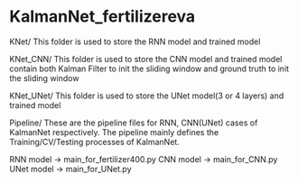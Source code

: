 # KalmanNet_fertilizereva
KNet/
This folder is used to store the RNN model and trained model

KNet_CNN/
This folder is used to store the CNN model and trained model
contain both Kalman Filter to init the sliding window and ground truth to init the sliding window

KNet_UNet/
This folder is used to store the UNet model(3 or 4 layers) and trained model

Pipeline/
These are the pipeline files for RNN, CNN(UNet) cases of KalmanNet respectively. 
The pipeline mainly defines the Training/CV/Testing processes of KalmanNet.

RNN model -> main_for_fertilizer400.py
CNN model -> main_for_CNN.py
UNet model -> main_for_UNet.py
